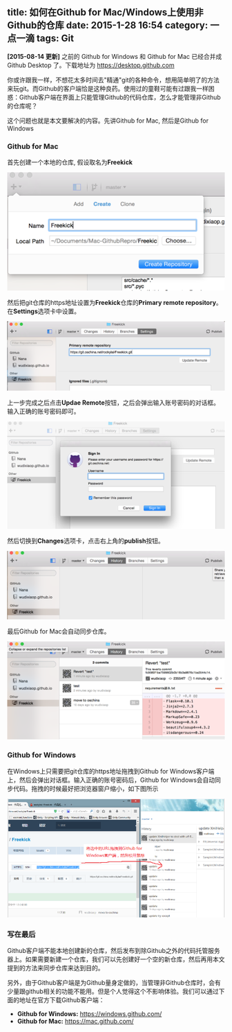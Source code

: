 ﻿title: 如何在Github for Mac/Windows上使用非Github的仓库
date: 2015-1-28 16:54
category: 一点一滴
tags: Git
---

__[2015-08-14 更新]__ 之前的 Github for Windows 和 Github for Mac 已经合并成 Github Desktop 了。下载地址为 <https://desktop.github.com>

你或许跟我一样，不想花太多时间去"精通"git的各种命令，想用简单明了的方法来玩git。而Github的客户端恰是这种良药。使用过的童鞋可能有过跟我一样困惑：Github客户端在界面上只能管理Github的代码仓库，怎么才能管理非Github的仓库呢？


这个问题也就是本文要解决的内容。先讲Github for Mac, 然后是Github for Windows

<!--more-->

### Github for Mac

首先创建一个本地的仓库, 假设取名为**Freekick**

![mac_1](/images/GitClient/mac_1.png)

然后把git仓库的https地址设置为**Freekick**仓库的**Primary remote repository**。在**Settings**选项卡中设置。

![mac_2](/images/GitClient/mac_2.png)

上一步完成之后点击**Updae Remote**按钮，之后会弹出输入账号密码的对话框。输入正确的账号密码即可。

![mac_3](/images/GitClient/mac_3.png)

然后切换到**Changes**选项卡，点击右上角的**publish**按钮。

![mac_4](/images/GitClient/mac_4.png)

最后Github for Mac会自动同步仓库。

![mac_5](/images/GitClient/mac_5.png)

### Github for Windows

在Windows上只需要把git仓库的https地址拖拽到Github for Windows客户端上，然后会弹出对话框。输入正确的账号密码后，Github for Windows会自动同步代码。拖拽的时候最好把浏览器窗户缩小，如下图所示

![windows_1](/images/GitClient/windows_1.png)

### 写在最后

Github客户端不能本地创建新的仓库，然后发布到除Github之外的代码托管服务器上。如果需要新建一个仓库，我们可以先创建好一个空的新仓库，然后再用本文提到的方法来同步仓库来达到目的。

另外，由于Github客户端是为Github量身定做的，当管理非Github仓库时，会有少量跟github相关的功能不能用。但是个人觉得这个不影响体验。我们可以通过下面的地址在官方下载Github客户端：

- **Github for Windows:** <https://windows.github.com/>  
- **Github for Mac:** <https://mac.github.com/>
